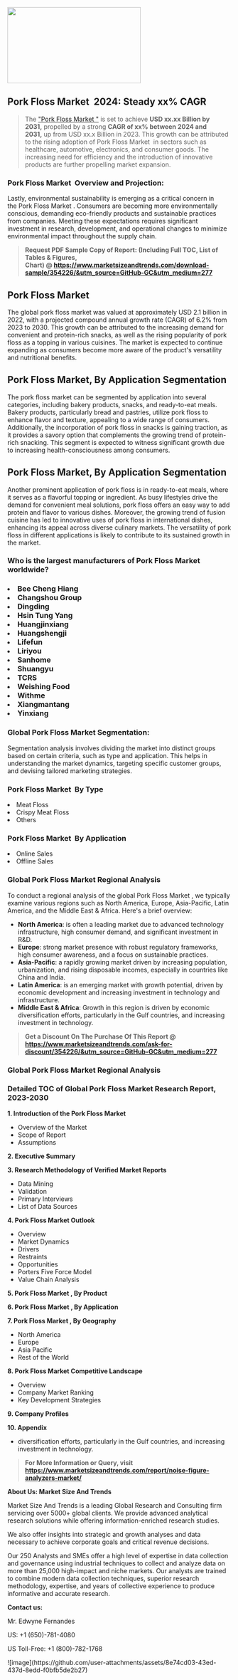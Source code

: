 <p><img class="alignnone size-medium wp-image-20088" src="https://ffe5etoiles.com/wp-content/uploads/2024/12/MST1-300x171.png" alt="" width="300" height="171" /></p><h2 id="ember46" class="ember-view reader-text-block__heading-2">Pork Floss Market &nbsp;2024: Steady&nbsp;xx% CAGR</h2><blockquote id="ember47" class="ember-view reader-text-block__blockquote">The&nbsp;<a class="app-aware-link " href="https://www.marketsizeandtrends.com/download-sample/354226/&utm_source=GitHub-GC&utm_medium=277" target="_blank" data-test-app-aware-link="">"Pork Floss Market "</a>&nbsp;is set to achieve&nbsp;<strong>USD&nbsp;xx.xx&nbsp;Billion by 2031,</strong>&nbsp;propelled by a strong&nbsp;<strong>CAGR of&nbsp;xx% between 2024 and 2031,</strong>&nbsp;up from USD xx.x Billion in 2023. This growth can be attributed to the rising adoption of&nbsp;Pork Floss Market &nbsp;in sectors such as healthcare, automotive, electronics, and consumer goods. The increasing need for efficiency and the introduction of innovative products are further propelling market expansion.</blockquote><h3 id="ember48" class="ember-view reader-text-block__heading-3">Pork Floss Market &nbsp;Overview and Projection:</h3><p id="ember49" class="ember-view reader-text-block__paragraph">Lastly, environmental sustainability is emerging as a critical concern in the&nbsp;Pork Floss Market . Consumers are becoming more environmentally conscious, demanding eco-friendly products and sustainable practices from companies. Meeting these expectations requires significant investment in research, development, and operational changes to minimize environmental impact throughout the supply chain.</p><blockquote id="ember50" class="ember-view reader-text-block__blockquote"><strong>Request PDF Sample Copy of Report: (Including Full TOC, List of Tables &amp; Figures, Chart)&nbsp;@&nbsp;<strong><a href="https://www.marketsizeandtrends.com/download-sample/354226/&utm_source=GitHub-GC&utm_medium=277" target="_blank">https://www.marketsizeandtrends.com/download-sample/354226/&utm_source=GitHub-GC&utm_medium=277</a></strong></strong></blockquote><h3 class=""> <h2>Pork Floss Market</h2><p>The global pork floss market was valued at approximately USD 2.1 billion in 2022, with a projected compound annual growth rate (CAGR) of 6.2% from 2023 to 2030. This growth can be attributed to the increasing demand for convenient and protein-rich snacks, as well as the rising popularity of pork floss as a topping in various cuisines. The market is expected to continue expanding as consumers become more aware of the product's versatility and nutritional benefits.</p><h2>Pork Floss Market, By Application Segmentation</h2><p>The pork floss market can be segmented by application into several categories, including bakery products, snacks, and ready-to-eat meals. Bakery products, particularly bread and pastries, utilize pork floss to enhance flavor and texture, appealing to a wide range of consumers. Additionally, the incorporation of pork floss in snacks is gaining traction, as it provides a savory option that complements the growing trend of protein-rich snacking. This segment is expected to witness significant growth due to increasing health-consciousness among consumers.</p><h2>Pork Floss Market, By Application Segmentation</h2><p>Another prominent application of pork floss is in ready-to-eat meals, where it serves as a flavorful topping or ingredient. As busy lifestyles drive the demand for convenient meal solutions, pork floss offers an easy way to add protein and flavor to various dishes. Moreover, the growing trend of fusion cuisine has led to innovative uses of pork floss in international dishes, enhancing its appeal across diverse culinary markets. The versatility of pork floss in different applications is likely to contribute to its sustained growth in the market.</p></h3><h3 id="" class="">Who is the largest manufacturers of&nbsp;Pork Floss Market  worldwide?</h3><h3 class=""></Li><Li>Bee Cheng Hiang</Li><Li> Changshou Group</Li><Li> Dingding</Li><Li> Hsin Tung Yang</Li><Li> Huangjinxiang</Li><Li> Huangshengji</Li><Li> Lifefun</Li><Li> Liriyou</Li><Li> Sanhome</Li><Li> Shuangyu</Li><Li> TCRS</Li><Li> Weishing Food</Li><Li> Withme</Li><Li> Xiangmantang</Li><Li> Yinxiang</h3><h3 id="ember53" class="ember-view reader-text-block__heading-3">Global&nbsp;Pork Floss Market  Segmentation:</h3><p id="ember54" class="ember-view reader-text-block__paragraph">Segmentation analysis involves dividing the market into distinct groups based on certain criteria, such as type and application. This helps in understanding the market dynamics, targeting specific customer groups, and devising tailored marketing strategies.</p><h3 id="" class="">Pork Floss Market &nbsp;By Type</h3><p></Li><Li>Meat Floss</Li><Li> Crispy Meat Floss</Li><Li> Others</p><h3 id="" class="">Pork Floss Market &nbsp;By Application</h3><p class=""></Li><Li>Online Sales</Li><Li> Offline Sales</p><h3 id="ember62" class="ember-view reader-text-block__heading-3">Global Pork Floss Market  Regional Analysis</h3><p id="ember63" class="ember-view reader-text-block__paragraph">To conduct a regional analysis of the global Pork Floss Market , we typically examine various regions such as North America, Europe, Asia-Pacific, Latin America, and the Middle East &amp; Africa. Here's a brief overview:</p><ul><li><strong>North America</strong>: is often a leading market due to advanced technology infrastructure, high consumer demand, and significant investment in R&amp;D.</li><li><strong>Europe</strong>: strong market presence with robust regulatory frameworks, high consumer awareness, and a focus on sustainable practices.</li><li><strong>Asia-Pacific</strong>: a rapidly growing market driven by increasing population, urbanization, and rising disposable incomes, especially in countries like China and India.</li><li><strong>Latin America</strong>: is an emerging market with growth potential, driven by economic development and increasing investment in technology and infrastructure.</li><li><strong>Middle East &amp; Africa</strong>: Growth in this region is driven by economic diversification efforts, particularly in the Gulf countries, and increasing investment in technology.</li></ul><blockquote id="ember61" class="ember-view reader-text-block__blockquote"><strong>Get a Discount On The Purchase Of This Report @ <strong><a href="https://html-cleaner.com/" target="">https://www.marketsizeandtrends.com/ask-for-discount/354226/&utm_source=GitHub-GC&utm_medium=277</a></strong></strong></blockquote><h3 id="ember62" class="ember-view reader-text-block__heading-3">Global Pork Floss Market  Regional Analysis</h3><h3 id="" class="">Detailed TOC of Global Pork Floss Market  Research Report, 2023-2030</h3><p id="" class=""><strong>1. Introduction of the Pork Floss Market </strong></p><ul><li>Overview of the Market</li><li>Scope of Report</li><li>Assumptions</li></ul><p id="" class=""><strong>2. Executive Summary</strong></p><p id="" class=""><strong>3. Research Methodology of Verified Market Reports</strong></p><ul><li>Data Mining</li><li>Validation</li><li>Primary Interviews</li><li>List of Data Sources</li></ul><p id="" class=""><strong>4. Pork Floss Market  Outlook</strong></p><ul><li>Overview</li><li>Market Dynamics</li><li>Drivers</li><li>Restraints</li><li>Opportunities</li><li>Porters Five Force Model</li><li>Value Chain Analysis</li></ul><p id="" class=""><strong>5. Pork Floss Market , By Product</strong></p><p id="" class=""><strong>6. Pork Floss Market , By Application</strong></p><p id="" class=""><strong>7. Pork Floss Market , By Geography</strong></p><ul><li>North America</li><li>Europe</li><li>Asia Pacific</li><li>Rest of the World</li></ul><p id="" class=""><strong>8. Pork Floss Market  Competitive Landscape</strong></p><ul><li>Overview</li><li>Company Market Ranking</li><li>Key Development Strategies</li></ul><p id="" class=""><strong>9. Company Profiles</strong></p><p id="" class=""><strong>10. Appendix</strong></p><ul><li>diversification efforts, particularly in the Gulf countries, and increasing investment in technology.</li></ul><blockquote id="ember65" class="ember-view reader-text-block__blockquote"><strong>For More Information or Query, visit <strong><strong><a href="https://html-cleaner.com/" target="">https://www.marketsizeandtrends.com/report/noise-figure-analyzers-market/</a></strong></strong></strong></blockquote><p id="" class=""><strong>About Us: Market Size And Trends</strong></p><p id="" class="">Market Size And Trends is a leading Global Research and Consulting firm servicing over 5000+ global clients. We provide advanced analytical research solutions while offering information-enriched research studies.</p><p id="" class="">We also offer insights into strategic and growth analyses and data necessary to achieve corporate goals and critical revenue decisions.</p><p id="" class="">Our 250 Analysts and SMEs offer a high level of expertise in data collection and governance using industrial techniques to collect and analyze data on more than 25,000 high-impact and niche markets. Our analysts are trained to combine modern data collection techniques, superior research methodology, expertise, and years of collective experience to produce informative and accurate research.</p><p id="" class=""><strong>Contact us:</strong></p><p id="" class="">Mr. Edwyne Fernandes</p><p id="" class="">US: +1 (650)-781-4080</p><p id="" class="">US Toll-Free: +1 (800)-782-1768</p>
![image](https://github.com/user-attachments/assets/8e74cd03-43ed-437d-8edd-f0bfb5de2b27)
